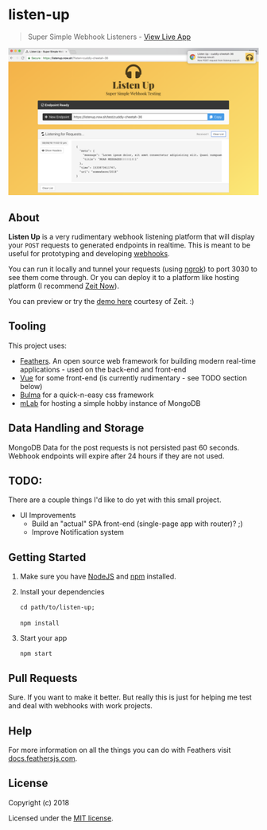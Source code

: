 # listen-up

> Super Simple Webhook Listeners - [View Live App](https://listenup.now.sh)

![Listen Up Screenshot](listen-up.png)

## About

**Listen Up** is a very rudimentary webhook listening platform that will display your `POST` requests to generated endpoints in realtime. This is meant to be useful for prototyping and developing [webhooks](https://en.wikipedia.org/wiki/Webhook).

You can run it locally and tunnel your requests (using [ngrok](https://ngrok.com/)) to port 3030 to see them come through. Or you can deploy it to a platform like hosting platform (I recommend [Zeit Now](https://zeit.co/now)).

You can preview or try the [demo here](https://listenup.now.sh) courtesy of Zeit. :)

## Tooling

This project uses:

- [Feathers](http://feathersjs.com). An open source web framework for building modern real-time applications - used on the back-end and front-end
- [Vue](https://vuejs.org) for some front-end (is currently rudimentary - see TODO section below)
- [Bulma](https://bulma.org) for a quick-n-easy css framework
- [mLab](https://mLab.com) for hosting a simple hobby instance of MongoDB

## Data Handling and Storage

MongoDB Data for the post requests is not persisted past 60 seconds. Webhook endpoints will expire after 24 hours if they are not used.

## TODO:

There are a couple things I'd like to do yet with this small project.

- UI Improvements
  - Build an "actual" SPA front-end (single-page app with router)? ;)
  - Improve Notification system

## Getting Started

1. Make sure you have [NodeJS](https://nodejs.org/) and [npm](https://www.npmjs.com/) installed.
2. Install your dependencies

   ```
   cd path/to/listen-up;

   npm install
   ```

3. Start your app

   ```
   npm start
   ```

## Pull Requests

Sure. If you want to make it better. But really this is just for helping me test and deal with webhooks with work projects.

## Help

For more information on all the things you can do with Feathers visit [docs.feathersjs.com](http://docs.feathersjs.com).

## License

Copyright (c) 2018

Licensed under the [MIT license](LICENSE).

